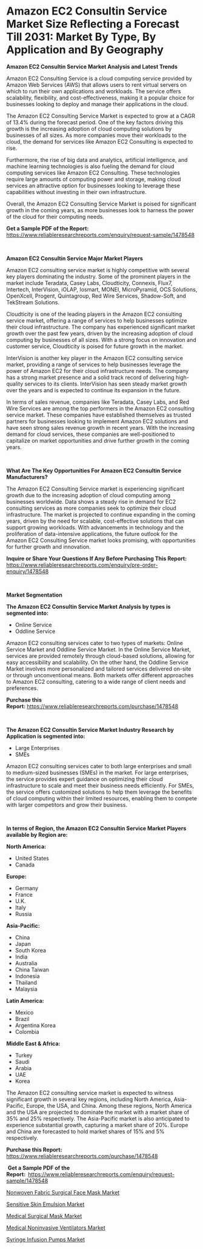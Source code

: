 <p><h1>Amazon EC2 Consultin Service Market Size Reflecting a Forecast Till 2031: Market By Type, By Application and By Geography</h1></p><p><strong>Amazon EC2 Consultin Service Market Analysis and Latest Trends</strong></p>
<p><p>Amazon EC2 Consulting Service is a cloud computing service provided by Amazon Web Services (AWS) that allows users to rent virtual servers on which to run their own applications and workloads. The service offers scalability, flexibility, and cost-effectiveness, making it a popular choice for businesses looking to deploy and manage their applications in the cloud.</p><p>The Amazon EC2 Consulting Service Market is expected to grow at a CAGR of 13.4% during the forecast period. One of the key factors driving this growth is the increasing adoption of cloud computing solutions by businesses of all sizes. As more companies move their workloads to the cloud, the demand for services like Amazon EC2 Consulting is expected to rise.</p><p>Furthermore, the rise of big data and analytics, artificial intelligence, and machine learning technologies is also fueling the demand for cloud computing services like Amazon EC2 Consulting. These technologies require large amounts of computing power and storage, making cloud services an attractive option for businesses looking to leverage these capabilities without investing in their own infrastructure.</p><p>Overall, the Amazon EC2 Consulting Service Market is poised for significant growth in the coming years, as more businesses look to harness the power of the cloud for their computing needs.</p></p>
<p><strong>Get a Sample PDF of the Report:&nbsp;</strong> <a href="https://www.reliableresearchreports.com/enquiry/request-sample/1478548">https://www.reliableresearchreports.com/enquiry/request-sample/1478548</a></p>
<p>&nbsp;</p>
<p><strong>Amazon EC2 Consultin Service Major Market Players</strong></p>
<p><p>Amazon EC2 consulting service market is highly competitive with several key players dominating the industry. Some of the prominent players in the market include Teradata, Casey Labs, Cloudticity, Connexis, Flux7, Intertech, InterVision, iOLAP, Iosmart, MONEI, MicroPyramid, OCS Solutions, OpenXcell, Progent, Quintagroup, Red Wire Services, Shadow-Soft, and TekStream Solutions.</p><p>Cloudticity is one of the leading players in the Amazon EC2 consulting service market, offering a range of services to help businesses optimize their cloud infrastructure. The company has experienced significant market growth over the past few years, driven by the increasing adoption of cloud computing by businesses of all sizes. With a strong focus on innovation and customer service, Cloudticity is poised for future growth in the market.</p><p>InterVision is another key player in the Amazon EC2 consulting service market, providing a range of services to help businesses leverage the power of Amazon EC2 for their cloud infrastructure needs. The company has a strong market presence and a solid track record of delivering high-quality services to its clients. InterVision has seen steady market growth over the years and is expected to continue its expansion in the future.</p><p>In terms of sales revenue, companies like Teradata, Casey Labs, and Red Wire Services are among the top performers in the Amazon EC2 consulting service market. These companies have established themselves as trusted partners for businesses looking to implement Amazon EC2 solutions and have seen strong sales revenue growth in recent years. With the increasing demand for cloud services, these companies are well-positioned to capitalize on market opportunities and drive further growth in the coming years.</p></p>
<p>&nbsp;</p>
<p><strong>What Are The Key Opportunities For Amazon EC2 Consultin Service Manufacturers?</strong></p>
<p><p>The Amazon EC2 Consulting Service market is experiencing significant growth due to the increasing adoption of cloud computing among businesses worldwide. Data shows a steady rise in demand for EC2 consulting services as more companies seek to optimize their cloud infrastructure. The market is projected to continue expanding in the coming years, driven by the need for scalable, cost-effective solutions that can support growing workloads. With advancements in technology and the proliferation of data-intensive applications, the future outlook for the Amazon EC2 Consulting Service market looks promising, with opportunities for further growth and innovation.</p></p>
<p><strong>Inquire or Share Your Questions If Any Before Purchasing This Report:</strong> <a href="https://www.reliableresearchreports.com/enquiry/pre-order-enquiry/1478548">https://www.reliableresearchreports.com/enquiry/pre-order-enquiry/1478548</a></p>
<p>&nbsp;</p>
<p><strong>Market Segmentation</strong></p>
<p><strong>The Amazon EC2 Consultin Service Market Analysis by types is segmented into:</strong></p>
<p><ul><li>Online Service</li><li>Oddline Service</li></ul></p>
<p><p>Amazon EC2 consulting services cater to two types of markets: Online Service Market and Oddline Service Market. In the Online Service Market, services are provided remotely through cloud-based solutions, allowing for easy accessibility and scalability. On the other hand, the Oddline Service Market involves more personalized and tailored services delivered on-site or through unconventional means. Both markets offer different approaches to Amazon EC2 consulting, catering to a wide range of client needs and preferences.</p></p>
<p><strong>Purchase this Report:&nbsp;</strong><a href="https://www.reliableresearchreports.com/purchase/1478548">https://www.reliableresearchreports.com/purchase/1478548</a></p>
<p>&nbsp;</p>
<p><strong>The Amazon EC2 Consultin Service Market Industry Research by Application is segmented into:</strong></p>
<p><ul><li>Large Enterprises</li><li>SMEs</li></ul></p>
<p><p>Amazon EC2 consulting services cater to both large enterprises and small to medium-sized businesses (SMEs) in the market. For large enterprises, the service provides expert guidance on optimizing their cloud infrastructure to scale and meet their business needs efficiently. For SMEs, the service offers customized solutions to help them leverage the benefits of cloud computing within their limited resources, enabling them to compete with larger competitors and grow their business.</p></p>
<p>&nbsp;</p>
<p><strong>In terms of Region, the Amazon EC2 Consultin Service Market Players available by Region are:</strong></p>
<p>
    <p> <strong> North America: </strong>
        <ul>
            <li>United States</li>
            <li>Canada</li>
        </ul>
        </p> 
    <p> <strong> Europe: </strong>
        <ul>
            <li>Germany</li>
            <li>France</li>
            <li>U.K.</li>
            <li>Italy</li>
            <li>Russia</li>
        </ul>
        </p> 
    <p> <strong> Asia-Pacific: </strong>
        <ul>
            <li>China</li>
            <li>Japan</li>
            <li>South Korea</li>
            <li>India</li>
            <li>Australia</li>
            <li>China Taiwan</li>
            <li>Indonesia</li>
            <li>Thailand</li>
            <li>Malaysia</li>
        </ul>
        </p> 
    <p> <strong> Latin America: </strong>
        <ul>
            <li>Mexico</li>
            <li>Brazil</li>
            <li>Argentina Korea</li>
            <li>Colombia</li>
        </ul>
        </p> 
    <p> <strong> Middle East & Africa: </strong>
        <ul>
            <li>Turkey</li>
            <li>Saudi</li>
            <li>Arabia</li>
            <li>UAE</li>
            <li>Korea</li>
        </ul>
    </p>
    </p>
<p><p>The Amazon EC2 consulting service market is expected to witness significant growth in several key regions, including North America, Asia-Pacific, Europe, the USA, and China. Among these regions, North America and the USA are projected to dominate the market with a market share of 35% and 25% respectively. The Asia-Pacific market is also anticipated to experience substantial growth, capturing a market share of 20%. Europe and China are forecasted to hold market shares of 15% and 5% respectively.</p></p>
<p><strong>Purchase this Report: </strong><a href="https://www.reliableresearchreports.com/purchase/1478548">https://www.reliableresearchreports.com/purchase/1478548</a></p>
<p>&nbsp;<strong>Get a Sample PDF of the Report:&nbsp;&nbsp;</strong><a href="https://www.reliableresearchreports.com/enquiry/request-sample/1478548">https://www.reliableresearchreports.com/enquiry/request-sample/1478548</a></p>
<p><strong></strong></p>
<p><p><a href="https://medium.com/@alortiz4534/decoding-nonwoven-fabric-surgical-face-mask-market-metrics-market-share-trends-and-growth-bf764d512e69">Nonwoven Fabric Surgical Face Mask Market</a></p><p><a href="https://github.com/pjcfca/Market-Research-Report-List-1/blob/main/sensitive-skin-emulsion-market.md">Sensitive Skin Emulsion Market</a></p><p><a href="https://medium.com/@alortiz4534/medical-surgical-mask-market-insights-into-market-cagr-market-trends-and-growth-strategies-1ae5f25f7aad">Medical Surgical Mask Market</a></p><p><a href="https://medium.com/@alortiz4534/medical-noninvasive-ventilators-market-size-reveals-the-best-marketing-channels-in-global-industry-8e304729b031">Medical Noninvasive Ventilators Market</a></p><p><a href="https://medium.com/@alortiz4534/syringe-infusion-pumps-market-analysis-its-cagr-market-segmentation-and-global-industry-overview-fbd6aa1e8435">Syringe Infusion Pumps Market</a></p></p>